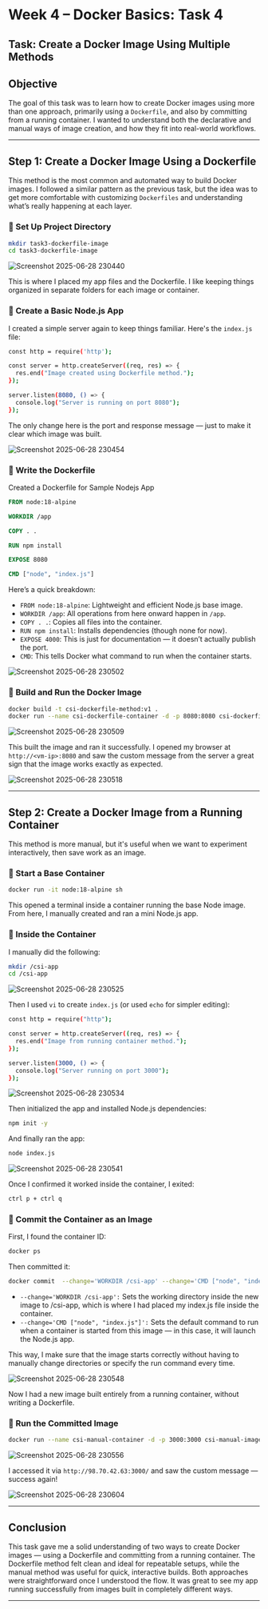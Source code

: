 # Week 4 – Docker Basics: Task 4

## Task: Create a Docker Image Using Multiple Methods

## Objective

The goal of this task was to learn how to create Docker images using more than one approach, primarily using a `Dockerfile`, and also by committing from a running container. I wanted to understand both the declarative and manual ways of image creation, and how they fit into real-world workflows.

---

## Step 1: Create a Docker Image Using a Dockerfile

This method is the most common and automated way to build Docker images. I followed a similar pattern as the previous task, but the idea was to get more comfortable with customizing `Dockerfiles` and understanding what’s really happening at each layer.

### 🔹 Set Up Project Directory

```bash
mkdir task3-dockerfile-image
cd task3-dockerfile-image
```

![Screenshot 2025-06-28 230440](https://github.com/user-attachments/assets/6e6b4841-20a8-4544-a29a-f0b1d027345b)


This is where I placed my app files and the Dockerfile. I like keeping things organized in separate folders for each image or container.

### 🔹 Create a Basic Node.js App

I created a simple server again to keep things familiar. Here's the `index.js` file:

```bash
const http = require('http');

const server = http.createServer((req, res) => {
  res.end("Image created using Dockerfile method.");
});

server.listen(8080, () => {
  console.log("Server is running on port 8080");
});
```

The only change here is the port and response message — just to make it clear which image was built.

![Screenshot 2025-06-28 230454](https://github.com/user-attachments/assets/6f7be3f4-248c-43f1-b76f-5474db0bb960)


### 🔹 Write the Dockerfile

Created a Dockerfile for Sample Nodejs App

```Dockerfile
FROM node:18-alpine

WORKDIR /app

COPY . .

RUN npm install

EXPOSE 8080

CMD ["node", "index.js"]
```

Here’s a quick breakdown:

* `FROM node:18-alpine`: Lightweight and efficient Node.js base image.
* `WORKDIR /app`: All operations from here onward happen in `/app`.
* `COPY . .`: Copies all files into the container.
* `RUN npm install`: Installs dependencies (though none for now).
* `EXPOSE 4000`: This is just for documentation — it doesn’t actually publish the port.
* `CMD`: This tells Docker what command to run when the container starts.

![Screenshot 2025-06-28 230502](https://github.com/user-attachments/assets/6c67e364-6aed-49be-8dd0-5f4fadf09a79)


### 🔹 Build and Run the Docker Image

```bash
docker build -t csi-dockerfile-method:v1 .
docker run --name csi-dockerfile-container -d -p 8080:8080 csi-dockerfile-method:v1
```

![Screenshot 2025-06-28 230509](https://github.com/user-attachments/assets/5f4a2136-eda9-4885-bb5f-1288d8179790)

This built the image and ran it successfully. I opened my browser at `http://<vm-ip>:8080` and saw the custom message from the server a great sign that the image works exactly as expected.

![Screenshot 2025-06-28 230518](https://github.com/user-attachments/assets/28cbdd5a-1497-4970-aeba-00baea39f996)


---

## Step 2: Create a Docker Image from a Running Container

This method is more manual, but it's useful when we want to experiment interactively, then save work as an image.

### 🔹 Start a Base Container

```bash
docker run -it node:18-alpine sh
```

This opened a terminal inside a container running the base Node image. From here, I manually created and ran a mini Node.js app.

### 🔹 Inside the Container

I manually did the following:

```bash
mkdir /csi-app
cd /csi-app
```

![Screenshot 2025-06-28 230525](https://github.com/user-attachments/assets/55c90c3b-3e09-4781-8083-9c98eca220cd)


Then I used `vi` to create `index.js` (or used `echo` for simpler editing):

```bash
const http = require("http");

const server = http.createServer((req, res) => {
  res.end("Image from running container method.");
});

server.listen(3000, () => { 
  console.log("Server running on port 3000"); 
});
```

![Screenshot 2025-06-28 230534](https://github.com/user-attachments/assets/935631e5-4f4d-499e-86fe-4c744af173e4)


Then initialized the app and installed Node.js dependencies:

```bash
npm init -y
```
And finally ran the app:

```bash
node index.js
```

![Screenshot 2025-06-28 230541](https://github.com/user-attachments/assets/8237ad3b-2bd7-4180-bb29-a6eedf776c98)


Once I confirmed it worked inside the container, I exited:

```bash
ctrl p + ctrl q
```

### 🔹 Commit the Container as an Image

First, I found the container ID:

```bash
docker ps
```

Then committed it:

```bash
docker commit  --change='WORKDIR /csi-app' --change='CMD ["node", "index.js"]' 479ff06c0ed5 csi-manual-image:v1
```

- `--change='WORKDIR /csi-app':` Sets the working directory inside the new image to /csi-app, which is where I had placed my index.js file inside the container.
- `--change='CMD ["node", "index.js"]':` Sets the default command to run when a container is started from this image — in this case, it will launch the Node.js app.

This way, I make sure that the image starts correctly without having to manually change directories or specify the run command every time.

![Screenshot 2025-06-28 230548](https://github.com/user-attachments/assets/33db04ea-6a93-4985-8731-880fdd99bfc4)



Now I had a new image built entirely from a running container, without writing a Dockerfile.

### 🔹 Run the Committed Image

```bash
docker run --name csi-manual-container -d -p 3000:3000 csi-manual-image:v1
```

![Screenshot 2025-06-28 230556](https://github.com/user-attachments/assets/9be6196b-66c0-46bd-a822-34cd3a44347d)


I accessed it via `http://98.70.42.63:3000/` and saw the custom message — success again!

![Screenshot 2025-06-28 230604](https://github.com/user-attachments/assets/e01e7444-8ee9-42d2-a901-b6b8614d8888)


---

## Conclusion

This task gave me a solid understanding of two ways to create Docker images — using a Dockerfile and committing from a running container. The Dockerfile method felt clean and ideal for repeatable setups, while the manual method was useful for quick, interactive builds. Both approaches were straightforward once I understood the flow. It was great to see my app running successfully from images built in completely different ways.

---
